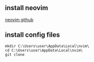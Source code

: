 ## install neovim

[neovim github](https://github.com/neovim/neovim/wiki/Installing-Neovim#install-from-download)

## install config files

```batch
mkdir C:\Users\user\AppData\Local\nvim\
cd C:\Users\user\AppData\Local\nvim\
git clone
```
